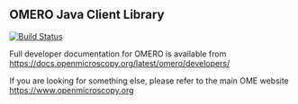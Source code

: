 OMERO Java Client Library
-------------------------

[![Build Status](https://travis-ci.org/ome/omero-gateway-java.png)](http://travis-ci.org/ome/omero-gateway-java)

Full developer documentation for OMERO is available from
https://docs.openmicroscopy.org/latest/omero/developers/

If you are looking for something else, please refer to the main OME website
https://www.openmicroscopy.org
